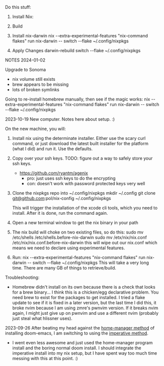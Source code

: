  
Do this stuff: 
1. Install Nix: 
2. Build

3. Install nix-darwin
   nix --extra-experimental-features "nix-command flakes"  run nix-darwin -- switch --flake ~/.config/nixpkgs

4. Apply Changes
   darwin-rebuild switch --flake ~/.config/nixpkgs

NOTES
2024-01-02

Upgrade to Sonoma
- nix volume still exists
- brew appears to be missing
- lots of broken symlinks

Going to re-install homebrew manually, then see if the magic works: 
  nix --extra-experimental-features "nix-command flakes" run nix-darwin -- switch --flake ~/.config/nixpkgs

2023-10-19
New computer.  Notes here about setup. :)

On the new machine, you will: 

1. Install nix using the determinate installer.  Either use the scary curl command, or just download the latest built installer for the platform (what I did) and run it.  Use the defaults. 
2. Copy over your ssh keys. 
   TODO: figure out a way to safely store your ssh keys.
   - https://github.com/ryantm/agenix
	 - pro: just uses ssh keys to do the encrypting
	 - con: doesn't work with password protected keys very well
3. Clone the nixpkgs repo into ~/.config/nixpkgs
   mkdir ~/.config
   git clone git@github.com:pol/nix-config ~/.config/nixpkgs

   This will trigger the installation of the xcode cli tools, which you need to install.
   After it is done, run the command again.
4. Open a new terminal window to get the nix binary in your path
5. The nix build will choke on two existing files, so do this: 
   sudo mv /etc/shells /etc/shells.before-nix-darwin
   sudo mv /etx/nix/nix.conf /etc/nix/nix.conf.before-nix-darwin 
   this will wipe out our nix.conf which means we need to declare using experimental features.
5. Run: nix --extra-experimental-features "nix-command flakes" run nix-darwin -- switch --flake ~/.config/nixpkgs
   This will take a very long time.  There are many GB of things to retrieve/build.

Troubleshooting: 
- Homebrew didn't install on its own because there is a check that looks for a brew binary... I think this is a chicken/egg declarative problem.  You need brew to exist for the packages to get installed.  I tried a flake update to see if it is fixed in a later version, but the last time I did this, it broke nvim because I am using zmre's pwnvim version. If it breaks nvim again, I might just give up on pwnvim and use a different nvim (probably just steal what hlissner uses).


2023-09-26
After beating my head against the [home-manager method](https://github.com/nix-community/nix-doom-emacs/blob/master/docs/reference.md#with-flakes) of installing doom-emacs, I am switching to using the [imperative method](https://github.com/hlissner/dotfiles/blob/master/modules/editors/emacs.nix). 
- I went even less awesome and just used the home-manager program install and the boring normal doom install.  I should integrate the imperative install into my nix setup, but I have spent way too much time messing with this at this point. :)
